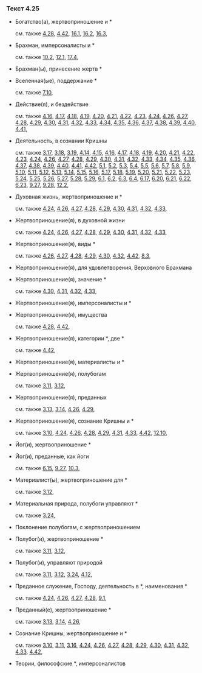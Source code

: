 ### Текст 4.25
	
- Богатство(а), жертвоприношение и \*

	см. также  [4.28](../04/0428.md),  [4.42](../04/0442.md),  [16.1](../16/1601.md),  [16.2](../16/1602.md),  [16.3](../16/1603.md), 
	
- Брахман, имперсоналисты и \*

	см. также  [10.2](../10/1002.md),  [12.1](../12/1201.md),  [17.4](../17/1704.md), 
	
- Брахман(ы), принесение жертв \*

	
- Вселенная(ые), поддержание \*

	см. также  [7.10](../07/0710.md), 
	
- Действие(я), и бездействие

	см. также  [4.16](../04/0416.md),  [4.17](../04/0417.md),  [4.18](../04/0418.md),  [4.19](../04/0419.md),  [4.20](../04/0420.md),  [4.21](../04/0421.md),  [4.22](../04/0422.md),  [4.23](../04/0423.md),  [4.24](../04/0424.md),  [4.26](../04/0426.md),  [4.27](../04/0427.md),  [4.28](../04/0428.md),  [4.29](../04/0429.md),  [4.30](../04/0430.md),  [4.31](../04/0431.md),  [4.32](../04/0432.md),  [4.33](../04/0433.md),  [4.34](../04/0434.md),  [4.35](../04/0435.md),  [4.36](../04/0436.md),  [4.37](../04/0437.md),  [4.38](../04/0438.md),  [4.39](../04/0439.md),  [4.40](../04/0440.md),  [4.41](../04/0441.md), 
	
- Деятельность, в сознании Кришны

	см. также  [3.17](../03/0317.md),  [3.18](../03/0318.md),  [3.19](../03/0319.md),  [4.14](../04/0414.md),  [4.15](../04/0415.md),  [4.16](../04/0416.md),  [4.17](../04/0417.md),  [4.18](../04/0418.md),  [4.19](../04/0419.md),  [4.20](../04/0420.md),  [4.21](../04/0421.md),  [4.22](../04/0422.md),  [4.23](../04/0423.md),  [4.24](../04/0424.md),  [4.26](../04/0426.md),  [4.27](../04/0427.md),  [4.28](../04/0428.md),  [4.29](../04/0429.md),  [4.30](../04/0430.md),  [4.31](../04/0431.md),  [4.32](../04/0432.md),  [4.33](../04/0433.md),  [4.34](../04/0434.md),  [4.35](../04/0435.md),  [4.36](../04/0436.md),  [4.37](../04/0437.md),  [4.38](../04/0438.md),  [4.39](../04/0439.md),  [4.40](../04/0440.md),  [4.41](../04/0441.md),  [4.42](../04/0442.md),  [5.1](../05/0501.md),  [5.2](../05/0502.md),  [5.3](../05/0503.md),  [5.4](../05/0504.md),  [5.5](../05/0505.md),  [5.6](../05/0506.md),  [5.7](../05/0507.md),  [5.8](../05/0508.md),  [5.9](../05/0509.md),  [5.10](../05/0510.md),  [5.11](../05/0511.md),  [5.12](../05/0512.md),  [5.13](../05/0513.md),  [5.14](../05/0514.md),  [5.15](../05/0515.md),  [5.16](../05/0516.md),  [5.17](../05/0517.md),  [5.18](../05/0518.md),  [5.19](../05/0519.md),  [5.20](../05/0520.md),  [5.21](../05/0521.md),  [5.22](../05/0522.md),  [5.23](../05/0523.md),  [5.24](../05/0524.md),  [5.25](../05/0525.md),  [5.26](../05/0526.md),  [5.27](../05/0527.md),  [5.28](../05/0528.md),  [5.29](../05/0529.md),  [6.1](../06/0601.md),  [6.2](../06/0602.md),  [6.3](../06/0603.md),  [6.4](../06/0604.md),  [6.17](../06/0617.md),  [6.20](../06/0620.md),  [6.21](../06/0621.md),  [6.22](../06/0622.md),  [6.23](../06/0623.md),  [9.27](../09/0927.md),  [9.28](../09/0928.md),  [12.2](../12/1202.md), 
	
- Духовная жизнь, жертвоприношение и \*

	см. также  [4.24](../04/0424.md),  [4.26](../04/0426.md),  [4.27](../04/0427.md),  [4.28](../04/0428.md),  [4.29](../04/0429.md),  [4.30](../04/0430.md),  [4.31](../04/0431.md),  [4.32](../04/0432.md),  [4.33](../04/0433.md), 
	
- Жертвоприношение(я), в духовной жизни

	см. также  [4.24](../04/0424.md),  [4.26](../04/0426.md),  [4.27](../04/0427.md),  [4.28](../04/0428.md),  [4.29](../04/0429.md),  [4.30](../04/0430.md),  [4.31](../04/0431.md),  [4.32](../04/0432.md),  [4.33](../04/0433.md), 
	
- Жертвоприношение(я), виды \*

	см. также  [4.26](../04/0426.md),  [4.27](../04/0427.md),  [4.28](../04/0428.md),  [4.29](../04/0429.md),  [4.30](../04/0430.md),  [4.32](../04/0432.md),  [4.42](../04/0442.md),  [8.3](../08/0803.md), 
	
- Жертвоприношение(я), для удовлетворения, Верховного Брахмана

	
- Жертвоприношение(я), значение \*

	см. также  [4.30](../04/0430.md),  [4.31](../04/0431.md),  [4.32](../04/0432.md),  [4.33](../04/0433.md), 
	
- Жертвоприношение(я), имперсоналисты и \*

	
- Жертвоприношение(я), имущества

	см. также  [4.28](../04/0428.md),  [4.42](../04/0442.md), 
	
- Жертвоприношение(я), категории \*, две \*

	см. также  [4.42](../04/0442.md), 
	
- Жертвоприношение(я), материалисты и \*

	
- Жертвоприношение(я), полубогам

	см. также  [3.11](../03/0311.md),  [3.12](../03/0312.md), 
	
- Жертвоприношение(я), преданных

	см. также  [3.13](../03/0313.md),  [3.14](../03/0314.md),  [4.26](../04/0426.md),  [4.29](../04/0429.md), 
	
- Жертвоприношение(я), сознание Кришны и \*

	см. также  [3.10](../03/0310.md),  [4.24](../04/0424.md),  [4.26](../04/0426.md),  [4.28](../04/0428.md),  [4.29](../04/0429.md),  [4.31](../04/0431.md),  [4.33](../04/0433.md),  [4.42](../04/0442.md),  [12.10](../12/1210.md), 
	
- Йог(и), жертвоприношение \*

	
- Йог(и), преданные, как йоги

	см. также  [6.15](../06/0615.md),  [9.27](../09/0927.md),  [10.3](../10/1003.md), 
	
- Материалист(ы), жертвоприношение для \*

	см. также  [3.12](../03/0312.md), 
	
- Материальная природа, полубоги управляют \*

	см. также  [3.24](../03/0324.md), 
	
- Поклонение полубогам, с жертвоприношением

	
- Полубог(и), жертвоприношение \*

	см. также  [3.11](../03/0311.md),  [3.12](../03/0312.md), 
	
- Полубог(и), управляют природой

	см. также  [3.11](../03/0311.md),  [3.12](../03/0312.md),  [3.24](../03/0324.md),  [4.12](../04/0412.md), 
	
- Преданное служение, Господу, деятельность в \*, наименования \*

	см. также  [4.24](../04/0424.md),  [4.26](../04/0426.md),  [4.27](../04/0427.md),  [4.28](../04/0428.md),  [9.1](../09/0901.md), 
	
- Преданный(е), жертвоприношение \*

	см. также  [3.13](../03/0313.md),  [3.14](../03/0314.md),  [4.26](../04/0426.md), 
	
- Сознание Кришны, жертвоприношение и \*

	см. также  [3.10](../03/0310.md),  [3.11](../03/0311.md),  [3.16](../03/0316.md),  [4.24](../04/0424.md),  [4.26](../04/0426.md),  [4.27](../04/0427.md),  [4.28](../04/0428.md),  [4.29](../04/0429.md),  [4.30](../04/0430.md),  [4.31](../04/0431.md),  [4.32](../04/0432.md),  [4.33](../04/0433.md),  [4.42](../04/0442.md), 
	
- Теории, философские \*, имперсоналистов


